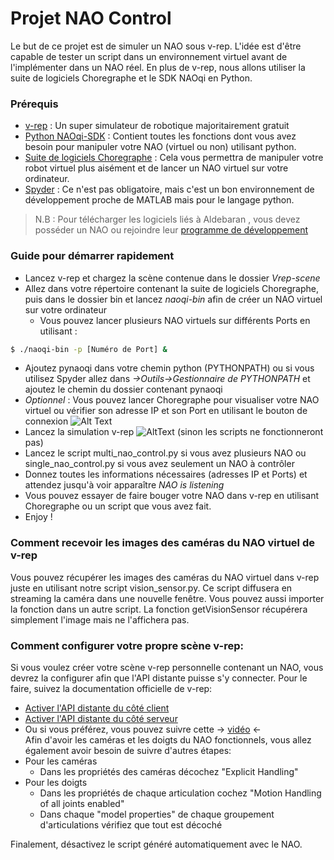 # Projet NAO Control
Le but de ce projet est de simuler un NAO sous v-rep.
L'idée est d'être capable de tester un script dans un environnement virtuel avant de l'implémenter dans un NAO réel.
En plus de v-rep, nous allons utiliser la suite de logiciels Choregraphe et le SDK NAOqi en Python.

### Prérequis
- [v-rep] : Un super simulateur de robotique majoritairement gratuit
- [Python NAOqi-SDK] : Contient toutes les fonctions dont vous avez besoin pour manipuler votre NAO (virtuel ou non) utilisant python.
- [Suite de logiciels Choregraphe] : Cela vous permettra de manipuler votre robot virtuel plus aisément et de lancer un NAO virtuel sur votre ordinateur.
- [Spyder] : Ce n'est pas obligatoire, mais c'est un bon environnement de développement proche de MATLAB mais pour le langage python. 

> N.B : Pour télécharger les logiciels liés à Aldebaran , vous devez posséder un NAO ou rejoindre leur [programme de développement]

### Guide pour démarrer rapidement
- Lancez v-rep et chargez la scène contenue dans le dossier *Vrep-scene*
- Allez dans votre répertoire contenant la suite de logiciels Choregraphe, puis dans le dossier bin et lancez *naoqi-bin* afin de créer un NAO virtuel sur votre ordinateur
     - Vous pouvez lancer plusieurs NAO virtuels sur différents Ports en utilisant :
```sh
$ ./naoqi-bin -p [Numéro de Port] &
```
- Ajoutez pynaoqi dans votre chemin python (PYTHONPATH) ou si vous utilisez Spyder allez dans *->Outils->Gestionnaire de PYTHONPATH* et ajoutez le chemin du dossier contenant pynaoqi
- *Optionnel* : Vous pouvez lancer Choregraphe pour visualiser votre NAO virtuel ou vérifier son adresse IP et son Port en utilisant le bouton de connexion ![Alt Text][id1]
- Lancez la simulation v-rep ![AltText][id2] (sinon les scripts ne fonctionneront pas)
- Lancez le script multi_nao_control.py si vous avez plusieurs NAO ou single_nao_control.py si vous  avez seulement un NAO à contrôler
- Donnez toutes les informations nécessaires (adresses IP et Ports) et attendez jusqu'à voir apparaître *NAO is listening*
- Vous pouvez essayer de faire bouger votre NAO dans v-rep en utilisant Choregraphe ou un script que vous avez fait. 
- Enjoy !

### Comment recevoir les images des caméras du NAO virtuel de v-rep 
Vous pouvez récupérer les images des caméras du NAO virtuel dans v-rep juste en utilisant notre script vision_sensor.py. Ce script diffusera en streaming la caméra dans une nouvelle fenêtre. Vous pouvez aussi importer la fonction dans un autre script. La fonction getVisionSensor récupérera simplement l'image mais ne l'affichera pas.
### Comment configurer votre propre scène v-rep:
Si vous voulez créer votre scène v-rep personnelle contenant un NAO, vous devrez la configurer afin que l'API distante puisse s'y connecter. Pour le faire, suivez la documentation officielle de v-rep:  
- [Activer l'API distante du côté client]
- [Activer l'API distante du côté serveur]
- Ou si vous préférez, vous pouvez suivre cette -> [vidéo] <-    
Afin d'avoir les caméras et les doigts du NAO fonctionnels, vous allez également avoir besoin de suivre d'autres étapes:
- Pour les caméras 
  - Dans les propriétés des caméras décochez "Explicit Handling" 
- Pour les doigts
  - Dans les propriétés de chaque articulation cochez "Motion Handling of all joints enabled" 
  - Dans chaque "model properties" de chaque groupement d'articulations vérifiez que tout est décoché  
  
Finalement, désactivez le script généré automatiquement avec le NAO.

[v-rep]:http://www.coppeliarobotics.com/downloads.html
[Python NAOqi-SDK]:https://community.aldebaran.com/en/resources/software
[Suite de logiciels Choregraphe]:https://community.aldebaran.com/en/resources/software
[programme de développement]:https://community.aldebaran.com/en/developerprogram#section3
[Spyder]:https://pypi.python.org/pypi/spyder
[id1]:http://doc.aldebaran.com/2-1/_images/connect-to_button.png
[id2]:http://www.coppeliarobotics.com/helpFiles/en/images/simulation1.jpg
[Activer l'API distante du côté client]:http://www.coppeliarobotics.com/helpFiles/en/remoteApiClientSide.htm
[Activer l'API distante du côté serveur]:http://www.coppeliarobotics.com/helpFiles/en/remoteApiServerSide.htm
[vidéo]:https://www.youtube.com/watch?v=SQont-mTnfM&list=PLhEaSBRJaAcyCDyLWYvtOte0RuoovBU2t&index=3



